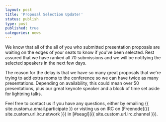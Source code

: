 ```yaml
---
layout: post
title: 'Proposal Selection Update!'
status: publish
type: post
published: true
categories: news
---
```


We know that all of the all of you who submitted presentation proposals are waiting
on the edges of your seats to know if you've been selected.  Rest assured that we
have ranked all 70 submissions and we will be notifying the selected speakers in
the next few days.

The reason for the delay is that we have so many great proposals that we're trying
to add extra rooms to the conference so we can have twice as many presentations.
Depending on availability, this could mean over 50 presentations, plus our great
keynote speaker and a block of time set aside for lightning talks.

Feel free to contact us if you have any questions, either by
emailing {{ site.custom.a.email.participate }}
or visting us on IRC on
[Freenode]({{ site.custom.url.irc.network }}) in
[#seagl]({{ site.custom.url.irc.channel }}). 
